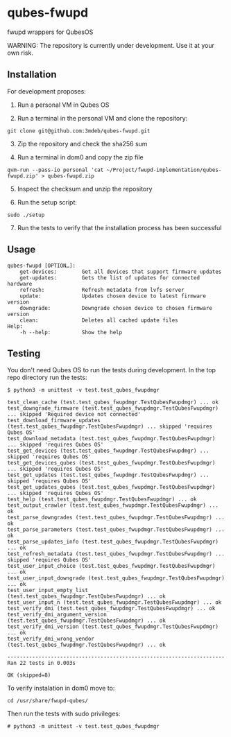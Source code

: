 # qubes-fwupd

fwupd wrappers for QubesOS

WARNING: The repository is currently under development. Use it at your own risk.

## Installation

For development proposes:

1. Run a personal VM in Qubes OS

2. Run a terminal in the personal VM and clone the repository:

```
git clone git@github.com:3mdeb/qubes-fwupd.git
```

3. Zip the repository and check the sha256 sum

4. Run a terminal in dom0 and copy the zip file

```
qvm-run --pass-io personal 'cat ~/Project/fwupd-implementation/qubes-fwupd.zip' > qubes-fwupd.zip
```

5. Inspect the checksum and unzip the repository

6. Run the setup script:

```
sudo ./setup
```

7. Run the tests to verify that the installation process has been successful

## Usage

```
qubes-fwupd [OPTION…]:
    get-devices:        Get all devices that support firmware updates
    get-updates:        Gets the list of updates for connected hardware
    refresh:            Refresh metadata from lvfs server
    update:             Updates chosen device to latest firmware version
    downgrade:          Downgrade chosen device to chosen firmware version
    clean:              Deletes all cached update files
Help:
    -h --help:          Show the help
```

## Testing

You don't need Qubes OS to run the tests during development. In the top
repo directory run the tests:

```
$ python3 -m unittest -v test.test_qubes_fwupdmgr

test_clean_cache (test.test_qubes_fwupdmgr.TestQubesFwupdmgr) ... ok
test_downgrade_firmware (test.test_qubes_fwupdmgr.TestQubesFwupdmgr) ... skipped 'Required device not connected'
test_download_firmware_updates (test.test_qubes_fwupdmgr.TestQubesFwupdmgr) ... skipped 'requires Qubes OS'
test_download_metadata (test.test_qubes_fwupdmgr.TestQubesFwupdmgr) ... skipped 'requires Qubes OS'
test_get_devices (test.test_qubes_fwupdmgr.TestQubesFwupdmgr) ... skipped 'requires Qubes OS'
test_get_devices_qubes (test.test_qubes_fwupdmgr.TestQubesFwupdmgr) ... skipped 'requires Qubes OS'
test_get_updates (test.test_qubes_fwupdmgr.TestQubesFwupdmgr) ... skipped 'requires Qubes OS'
test_get_updates_qubes (test.test_qubes_fwupdmgr.TestQubesFwupdmgr) ... skipped 'requires Qubes OS'
test_help (test.test_qubes_fwupdmgr.TestQubesFwupdmgr) ... ok
test_output_crawler (test.test_qubes_fwupdmgr.TestQubesFwupdmgr) ... ok
test_parse_downgrades (test.test_qubes_fwupdmgr.TestQubesFwupdmgr) ... ok
test_parse_parameters (test.test_qubes_fwupdmgr.TestQubesFwupdmgr) ... ok
test_parse_updates_info (test.test_qubes_fwupdmgr.TestQubesFwupdmgr) ... ok
test_refresh_metadata (test.test_qubes_fwupdmgr.TestQubesFwupdmgr) ... skipped 'requires Qubes OS'
test_user_input_choice (test.test_qubes_fwupdmgr.TestQubesFwupdmgr) ... ok
test_user_input_downgrade (test.test_qubes_fwupdmgr.TestQubesFwupdmgr) ... ok
test_user_input_empty_list (test.test_qubes_fwupdmgr.TestQubesFwupdmgr) ... ok
test_user_input_n (test.test_qubes_fwupdmgr.TestQubesFwupdmgr) ... ok
test_verify_dmi (test.test_qubes_fwupdmgr.TestQubesFwupdmgr) ... ok
test_verify_dmi_argument_version (test.test_qubes_fwupdmgr.TestQubesFwupdmgr) ... ok
test_verify_dmi_version (test.test_qubes_fwupdmgr.TestQubesFwupdmgr) ... ok
test_verify_dmi_wrong_vendor (test.test_qubes_fwupdmgr.TestQubesFwupdmgr) ... ok

----------------------------------------------------------------------
Ran 22 tests in 0.003s

OK (skipped=8)
```

To verify instalation in dom0 move to:

```
cd /usr/share/fwupd-qubes/
```

Then run the tests with sudo privileges:

```
# python3 -m unittest -v test.test_qubes_fwupdmgr
```

